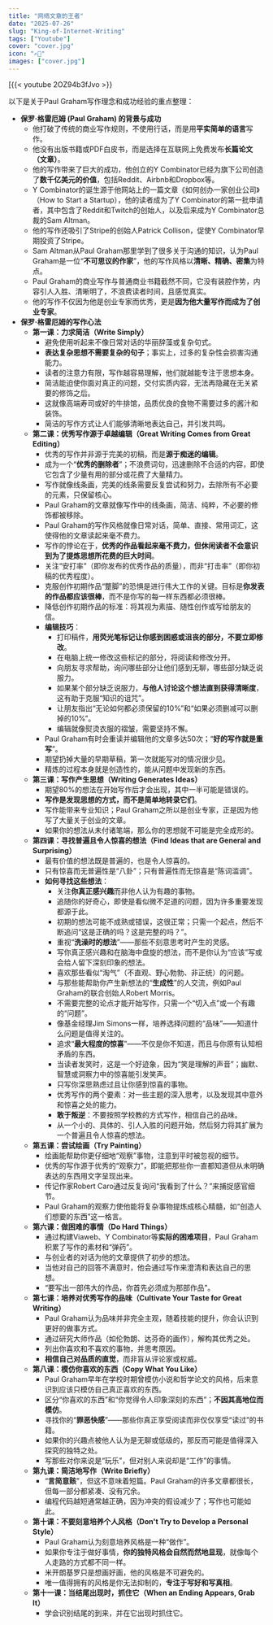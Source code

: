 ```yaml
---
title: "网络文章的王者"
date: "2025-07-26"
slug: "King-of-Internet-Writing"
tags: ["Youtube"]
cover: "cover.jpg"
icon: "✍🏻"
images: ["cover.jpg"]
---
```

[{{< youtube 2OZ94b3fJvo >}}


以下是关于Paul Graham写作理念和成功经验的重点整理：

- **保罗·格雷厄姆 (Paul Graham) 的背景与成功**
	- 他打破了传统的商业写作规则，不使用行话，而是用**平实简单的语言**写作。
	- 他没有出版书籍或PDF白皮书，而是选择在互联网上免费发布**长篇论文（文章）**。
	- 他的写作带来了巨大的成功，他创立的Y Combinator已经为旗下公司创造了**数千亿美元的价值**，包括Reddit、Airbnb和Dropbox等。
	- Y Combinator的诞生源于他网站上的一篇文章《如何创办一家创业公司》（How to Start a Startup），他的读者成为了Y Combinator的第一批申请者，其中包含了Reddit和Twitch的创始人，以及后来成为Y Combinator总裁的Sam Altman。
	- 他的写作还吸引了Stripe的创始人Patrick Collison，促使Y Combinator早期投资了Stripe。
	- Sam Altman从Paul Graham那里学到了很多关于沟通的知识，认为Paul Graham是一位“**不可思议的作家**”，他的写作风格以**清晰、精确、密集**为特点。
	- Paul Graham的商业写作与普通商业书籍截然不同，它没有装腔作势，内容引人入胜、清晰明了，不浪费读者时间，且感觉真实。
	- 他的写作不仅因为他是创业专家而优秀，更是**因为他大量写作而成为了创业专家**。
- **保罗·格雷厄姆的写作心法**
	- **第一课：力求简洁（Write Simply）**
		- 避免使用听起来不像日常对话的华丽辞藻或复杂句式。
		- **表达复杂思想不需要复杂的句子**；事实上，过多的复杂性会损害沟通能力。
		- 读者的注意力有限，写作越容易理解，他们就越能专注于思想本身。
		- 简洁能迫使你面对真正的问题，交付实质内容，无法再隐藏在无关紧要的修饰之后。
		- 这就像高端寿司或好的牛排馆，品质优良的食物不需要过多的酱汁和装饰。
		- 简洁的写作方式让人们能够清晰地表达自己，并引发共鸣。
	- **第二课：优秀写作源于卓越编辑（Great Writing Comes from Great Editing）**
		- 优秀的写作并非源于完美的初稿，而是**源于痴迷的编辑**。
		- 成为一个“**优秀的删除者**”；不浪费词句，迅速删除不合适的内容，即使它包含了少量有用的部分或花费了大量精力。
		- 写作就像线条画，完美的线条需要反复尝试和努力，去除所有不必要的元素，只保留核心。
		- Paul Graham的文章就像写作中的线条画，简洁、纯粹，不必要的修饰都被移除。
		- Paul Graham的写作风格就像日常对话，简单、直接、常用词汇，这使得他的文章读起来毫不费力。
		- 写作的悖论在于，**优秀的作品看起来毫不费力，但休闲读者不会意识到为了提炼思想所花费的巨大时间**。
		- 关注“安打率”（即你发布的优秀作品的质量），而非“打击率”（即你初稿的优秀程度）。
		- 克服创作初期作品“蹩脚”的恐惧是进行伟大工作的关键。目标是**你发表的作品都应该很棒**，而不是你写的每一样东西都必须很棒。
		- 降低创作初期作品的标准：将其视为素描、随性创作或写给朋友的信。
		- **编辑技巧**：
			- 打印稿件，**用荧光笔标记让你感到困惑或沮丧的部分，不要立即修改**。
			- 在电脑上统一修改这些标记的部分，将阅读和修改分开。
			- 向朋友寻求帮助，询问哪些部分让他们感到无聊，哪些部分缺乏说服力。
			- 如果某个部分缺乏说服力，**与他人讨论这个想法直到获得清晰度**，这有助于克服“知识的诅咒”。
			- 让朋友指出“无论如何都必须保留的10%”和“如果必须删减可以删掉的10%”。
			- 编辑就像熨烫衣服的褶皱，需要坚持不懈。
		- Paul Graham有时会重读并编辑他的文章多达50次；“**好的写作就是重写**”。
		- 期望扔掉大量的早期草稿，第一次就能写对的情况很少见。
		- 精炼的过程本身就是创造性的，能从问题中发现新的东西。
	- **第三课：写作产生思想（Writing Generates Ideas）**
		- 期望80%的想法在开始写作后才会出现，其中一半可能是错误的。
		- **写作是发现思想的方式，而不是简单地转录它们**。
		- 写作能带来专业知识；Paul Graham之所以是创业专家，正是因为他写了大量关于创业的文章。
		- 如果你的想法从未付诸笔端，那么你的思想就不可能是完全成形的。
	- **第四课：寻找普遍且令人惊喜的想法（Find Ideas that are General and Surprising）**
		- 最有价值的想法既是普遍的，也是令人惊喜的。
		- 只有惊喜而无普遍性是“八卦”；只有普遍性而无惊喜是“陈词滥调”。
		- **如何寻找这些想法**：
			- 关注**你真正感兴趣**而非他人认为有趣的事物。
			- 追随你的好奇心，即使是看似微不足道的问题，因为许多重要发现都源于此。
			- 初期的想法可能不成熟或错误，这很正常；只需一个起点，然后不断追问“这是正确的吗？这是完整的吗？”。
			- 重视“**洗澡时的想法**”——那些不刻意思考时产生的灵感。
			- 写你真正感兴趣和在脑海中盘旋的想法，而不是你认为“应该”写或会给人留下深刻印象的想法。
			- 喜欢那些看似“淘气”（不直观、野心勃勃、非正统）的问题。
			- 与那些能帮助你产生新想法的“**生成性**”的人交流，例如Paul Graham的联合创始人Robert Morris。
			- 不需要完整的论点才能开始写作，只需一个“切入点”或一个有趣的“问题”。
			- 像基金经理Jim Simons一样，培养选择问题的“品味”——知道什么问题是值得关注的。
			- 追求“**最大程度的惊喜**”——不仅是你不知道，而且与你原有认知相矛盾的东西。
			- 当读者发笑时，这是一个好迹象，因为“笑是理解的声音”；幽默、智慧或洞察力中的惊喜能引发笑声。
			- 只写你深思熟虑过且让你感到惊喜的事物。
			- 优秀写作的两个要素：对一些主题的深入思考，以及发现其中意外和惊喜之处的能力。
			- **敢于叛逆**：不要按照学校教的方式写作，相信自己的品味。
			- 从一个小的、具体的、引人入胜的问题开始，然后努力将其扩展为一个普遍且令人惊喜的想法。
	- **第五课：尝试绘画（Try Painting）**
		- 绘画能帮助你更仔细地“观察”事物，注意到平时被忽视的细节。
		- 优秀的写作源于优秀的“观察力”，即能把那些你一直都知道但从未明确表达的东西用文字呈现出来。
		- 传记作家Robert Caro通过反复询问“我看到了什么？”来捕捉感官细节。
		- Paul Graham的观察力使他能将复杂事物提炼成核心精髓，如“创造人们想要的东西”这一格言。
	- **第六课：做困难的事情（Do Hard Things）**
		- 通过构建Viaweb、Y Combinator等**实际的困难项目**，Paul Graham积累了写作的素材和“弹药”。
		- 与创业者的对话为他的文章提供了初步的想法。
		- 当他对自己的回答不满意时，他会通过写作来澄清和表达自己的思想。
		- “要写出一部伟大的作品，你首先必须成为那部作品”。
	- **第七课：培养对优秀写作的品味（Cultivate Your Taste for Great Writing）**
		- Paul Graham认为品味并非完全主观，随着技能的提升，你会认识到更好的做事方式。
		- 通过研究大师作品（如伦勃朗、达芬奇的画作），解构其优秀之处。
		- 列出你喜欢和不喜欢的事物，并思考原因。
		- **相信自己对品质的直觉**，而非盲从评论家或权威。
	- **第八课：模仿你喜欢的东西（Copy What You Like）**
		- Paul Graham早年在学校时期曾模仿小说和哲学论文的风格，后来意识到应该只模仿自己真正喜欢的东西。
		- 区分“你喜欢的东西”和“你觉得令人印象深刻的东西”；**不因其高地位而模仿**。
		- 寻找你的“**罪恶快感**”——那些你真正享受阅读而非仅仅享受“读过”的书籍。
		- 如果你的兴趣点被他人认为是无聊或低级的，那反而可能是值得深入探究的独特之处。
		- 写那些对你来说是“玩乐”，但对别人来说却是“工作”的事情。
	- **第九课：简洁地写作（Write Briefly）**
		- “**言简意赅**”，但这不意味着短篇。Paul Graham的许多文章都很长，但每一部分都紧凑、没有冗余。
		- 编程代码越短通常越正确，因为冲突的假设减少了；写作也可能如此。
	- **第十课：不要刻意培养个人风格（Don't Try to Develop a Personal Style）**
		- Paul Graham认为刻意培养风格是一种“做作”。
		- 如果你专注于做好事情，**你的独特风格会自然而然地显现**，就像每个人走路的方式都不同一样。
		- 米开朗基罗只是想画好画，他的风格是不可避免的。
		- 唯一值得拥有的风格是你无法抑制的，**专注于写好和写真相**。
	- **第十一课：当结尾出现时，抓住它（When an Ending Appears, Grab It）**
		- 学会识别结尾的到来，并在它出现时抓住它。
